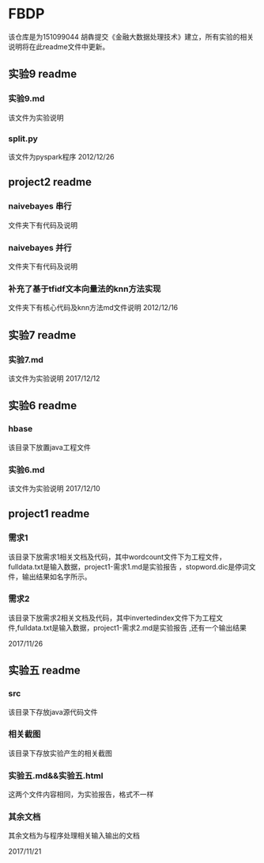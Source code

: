 # FBDP
 该仓库是为151099044 胡犇提交《金融大数据处理技术》建立，所有实验的相关说明将在此readme文件中更新。
## 实验9 readme
### 实验9.md
该文件为实验说明
### split.py
该文件为pyspark程序
2012/12/26

## project2 readme
### naivebayes 串行
文件夹下有代码及说明
### naivebayes 并行
文件夹下有代码及说明
### 补充了基于tfidf文本向量法的knn方法实现
文件夹下有核心代码及knn方法md文件说明
2012/12/16

## 实验7 readme
### 实验7.md
该文件为实验说明
2017/12/12
 
 
## 实验6 readme
### hbase
该目录下放置java工程文件
### 实验6.md
该文件为实验说明
2017/12/10



## project1 readme
### 需求1
该目录下放需求1相关文档及代码，其中wordcount文件下为工程文件，fulldata.txt是输入数据，project1-需求1.md是实验报告
，stopword.dic是停词文件，输出结果如名字所示。
### 需求2
该目录下放需求2相关文档及代码，其中invertedindex文件下为工程文件,fulldata.txt是输入数据，project1-需求2.md是实验报告
,还有一个输出结果

2017/11/26

## 实验五 readme
### src
 该目录下存放java源代码文件
### 相关截图
 该目录下存放实验产生的相关截图
### 实验五.md&&实验五.html
 这两个文件内容相同，为实验报告，格式不一样
### 其余文档
 其余文档为与程序处理相关输入输出的文档
 
2017/11/21
